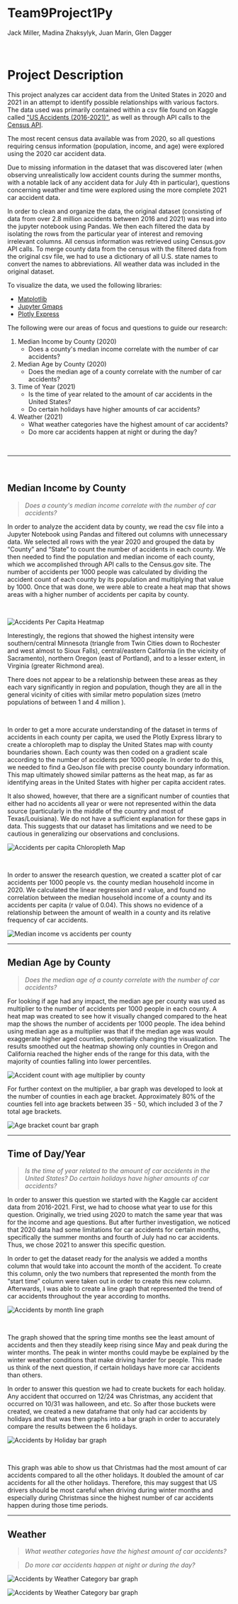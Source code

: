 # Team9Project1Py
Jack Miller, Madina Zhaksylyk, Juan Marin, Glen Dagger

<br>

# Project Description

This project analyzes car accident data from the United States in 2020 and 2021 in an attempt to identify possible relationships with various factors. The data used was primarily contained within a csv file found on Kaggle called ["US Accidents (2016-2021)"](https://www.kaggle.com/datasets/sobhanmoosavi/us-accidents), as well as through API calls to the [Census API](https://www.census.gov/data/developers/data-sets.html). 

The most recent census data available was from 2020, so all questions requiring census information (population, income, and age) were explored using the 2020 car accident data.

Due to missing information in the dataset that was discovered later (when observing unrealistically low accident counts during the summer months, with a notable lack of any accident data for July 4th in particular), questions concerning weather and time were explored using the more complete 2021 car accident data.

In order to clean and organize the data, the original dataset (consisting of data from over 2.8 million accidents between 2016 and 2021) was read into the jupyter notebook using Pandas. We then each filtered the data by isolating the rows from the particular year of interest and removing irrelevant columns. All census information was retrieved using Census.gov API calls. To merge county data from the census with the filtered data from the original csv file, we had to use a dictionary of all U.S. state names to convert the names to abbreviations. All weather data was included in the original dataset. 

To visualize the data, we used the following libraries:
- [Matplotlib](https://matplotlib.org/stable/index.html)
- [Jupyter Gmaps](https://jupyter-gmaps.readthedocs.io/en/latest/)
- [Plotly Express](https://plotly.com/python/plotly-express/)


The following were our areas of focus and questions to guide our research:

1. Median Income by County (2020)
    - Does a county's median income correlate with the number of car accidents?
2. Median Age by County (2020)
    - Does the median age of a county correlate with the number of car accidents?
3. Time of Year (2021)
    - Is the time of year related to the amount of car accidents in the United States?
    - Do certain holidays have higher amounts of car accidents?
4. Weather (2021)
    - What weather categories have the highest amount of car accidents?
    - Do more car accidents happen at night or during the day?

<br>

---
<br>

## Median Income by County
> *Does a county's median income correlate with the number of car accidents?*

In order to analyze the accident data by county, we read the csv file into a Jupyter Notebook using Pandas and filtered out columns with unnecessary data. We selected all rows with the year 2020 and grouped the data by “County” and “State” to count the number of accidents in each county. We then needed to find the population and median income of each county, which we accomplished through API calls to the Census.gov site. The number of accidents per 1000 people was calculated by dividing the accident count of each county by its population and multiplying that value by 1000. Once that was done, we were able to create a heat map that shows areas with a higher number of accidents per capita by county. 

<br>

![Accidents Per Capita Heatmap](Images/accidentspercapita.png)

Interestingly, the regions that showed the highest intensity were southern/central Minnesota (triangle from Twin Cities down to Rochester and west almost to Sioux Falls), central/eastern California (in the vicinity of Sacramento), northern Oregon (east of Portland), and to a lesser extent, in Virginia (greater Richmond area).

There does not appear to be a relationship between these areas as they each vary significantly in region and population, though they are all in the general vicinity of cities with similar metro population sizes  (metro populations of between 1 and 4 million ). 

<br>

In order to get a more accurate understanding of the dataset in terms of accidents in each county per capita, we used the Plotly Express library to create a chloropleth map to display the United States map with county boundaries shown. Each county was then coded on a gradient scale according to the number of accidents per 1000 people. In order to do this, we needed to find a GeoJson file with precise county boundary information. This map ultimately showed similar patterns as the heat map, as far as identifying areas in the United States with higher per capita accident rates.

It also showed, however, that there are a significant number of counties that either had no accidents all year or were not represented within the data source (particularly in the middle of the country and most of Texas/Louisiana). We do not have a sufficient explanation for these gaps in data. This suggests that our dataset has limitations and we need to be cautious in generalizing our observations and conclusions.


![Accidents per capita Chloropleth Map](Images/accidentspercapitacounty.png)

<br>

In order to answer the research question, we created a scatter plot of car accidents per 1000 people vs. the county median household income in 2020. We calculated the linear regression and r value, and found no correlation between the median household income of a county and its accidents per capita (r value of 0.04). This shows no evidence of a relationship between the amount of wealth in a county and its relative frequency of car accidents.

![Median income vs accidents per county](Images/medianincomevsaccidents.png)
___
## Median Age by County
> *Does the median age of a county correlate with the number of car accidents?*

For looking if age had any impact, the median age per county was used as multiplier to the number of accidents per 1000 people in each county. A heat map was created to see how it visually changed compared to the heat map the shows the number of accidents per 1000 people. The idea behind using median age as a multiplier was that if the median age was would exaggerate higher aged counties, potentially changing the visualization. The results smoothed out the heatmap showing only counties in Oregon and California reached the higher ends of the range for this data, with the majority of counties falling into lower percentiles.

![Accident count with age multiplier by county](Images/AgeVsAccidents.png)

For further context on the multiplier, a bar graph was developed to look at the number of counties in each age bracket. Approximately 80% of the counties fell into age brackets between 35 - 50, which included 3 of the 7 total age brackets.

![Age bracket count bar graph](Images/AveCountyAgeCount.png)
___
## Time of Day/Year

> *Is the time of year related to the amount of car accidents in the United States?*
> *Do certain holidays have higher amounts of car accidents?*

In order to answer this question we started with the Kaggle car accident data from 2016-2021. First, we had to choose what year to use for this question. Originally, we tried using 2020 to match the same year that was for the income and age questions. But after further investigation, we noticed that 2020 data had some limitations for car accidents for certain months, specifically the summer months and fourth of July had no car accidents. Thus, we chose 2021 to answer this specific question. 

In order to get the dataset ready for the analysis we added a months column that would take into account the month of the accident. To create this column, only the two numbers that represented the month  from the “start time” column were taken out in order to create this new column. Afterwards, I was able to create a line graph that represented the trend of car accidents throughout the year according to months. 

![Accidents by month line graph](Images/accidentsbymonthline.png)

<br>

The graph showed that the spring time months see the least amount of accidents and then they steadily keep rising since May and peak during the winter months. The peak in winter months could maybe be explained by the winter weather conditions that make driving harder for people. This made us think of the next question, if certain holidays have more car accidents than others.

In order to answer this question we had to create buckets for each holiday. Any accident that occurred on 12/24 was Christmas, any accident that occurred on 10/31 was halloween, and etc. So after those buckets were created, we created a new dataframe that only had car accidents by holidays and that was then graphs into a bar graph in order to accurately compare the results between the 6 holidays. 

![Accidents by Holiday bar graph](Images/accidentsbyholidaybar.png)

<br>

This graph was able to show us that Christmas had the most amount of car accidents compared to all the other holidays. It doubled the amount of car accidents for all the other holidays. Therefore, this may suggest that US drivers should be most careful when driving during winter months and especially during Christmas since the highest number of car accidents happen during those time periods. 
___
## Weather
> *What weather categories have the highest amount of car accidents?*

> *Do more car accidents happen at night or during the day?*

![Accidents by Weather Category bar graph](Images/accidentsbyweathertypebar.png)


![Accidents by Weather Category bar graph](Images/accidentsdaynightpie.png)
